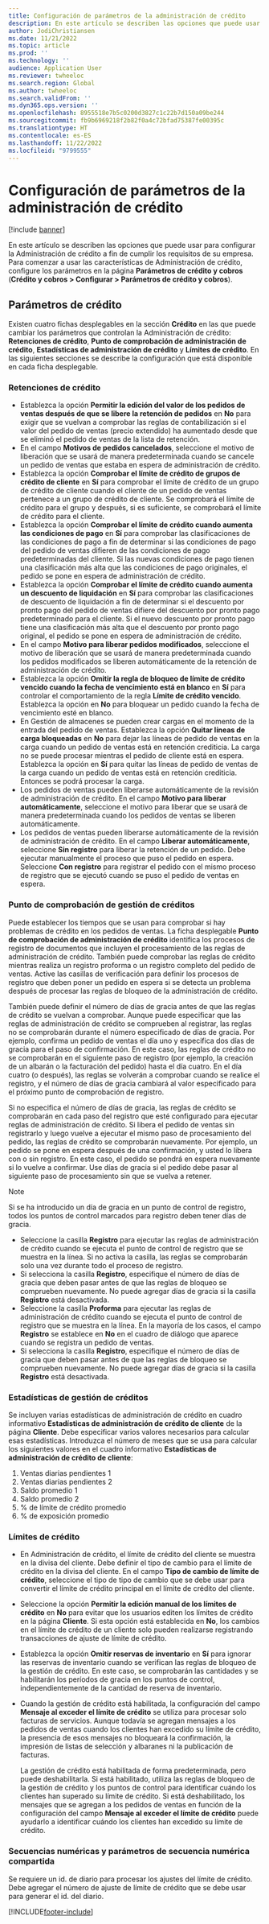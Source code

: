 ```yaml
---
title: Configuración de parámetros de la administración de crédito
description: En este artículo se describen las opciones que puede usar para configurar la Administración de crédito a fin de cumplir los requisitos de su empresa.
author: JodiChristiansen
ms.date: 11/21/2022
ms.topic: article
ms.prod: ''
ms.technology: ''
audience: Application User
ms.reviewer: twheeloc
ms.search.region: Global
ms.author: twheeloc
ms.search.validFrom: ''
ms.dyn365.ops.version: ''
ms.openlocfilehash: 8955518e7b5c0200d3827c1c22b7d150a09be244
ms.sourcegitcommit: fb9b6969218f2b82f0a4c72bfad75387fe00395c
ms.translationtype: HT
ms.contentlocale: es-ES
ms.lasthandoff: 11/22/2022
ms.locfileid: "9799555"
---
```

# <a name="credit-management-parameters-setup"></a>Configuración de parámetros de la administración de crédito

[!include [banner](../includes/banner.md)]

En este artículo se describen las opciones que puede usar para configurar la Administración de crédito a fin de cumplir los requisitos de su empresa. Para comenzar a usar las características de Administración de crédito, configure los parámetros en la página **Parámetros de crédito y cobros** (**Crédito y cobros \> Configurar \> Parámetros de crédito y cobros**).

## <a name="credit-parameters"></a>Parámetros de crédito

Existen cuatro fichas desplegables en la sección **Crédito** en las que puede cambiar los parámetros que controlan la Administración de crédito: **Retenciones de crédito**, **Punto de comprobación de administración de crédito**, **Estadísticas de administración de crédito** y **Límites de crédito**. En las siguientes secciones se describe la configuración que está disponible en cada ficha desplegable.

### <a name="credit-holds"></a>Retenciones de crédito

- Establezca la opción **Permitir la edición del valor de los pedidos de ventas después de que se libere la retención de pedidos** en **No** para exigir que se vuelvan a comprobar las reglas de contabilización si el valor del pedido de ventas (precio extendido) ha aumentado desde que se eliminó el pedido de ventas de la lista de retención.
- En el campo **Motivos de pedidos cancelados**, seleccione el motivo de liberación que se usará de manera predeterminada cuando se cancele un pedido de ventas que estaba en espera de administración de crédito.
- Establezca la opción **Comprobar el límite de crédito de grupos de crédito de cliente** en **Sí** para comprobar el límite de crédito de un grupo de crédito de cliente cuando el cliente de un pedido de ventas pertenece a un grupo de crédito de cliente. Se comprobará el límite de crédito para el grupo y después, si es suficiente, se comprobará el límite de crédito para el cliente.
- Establezca la opción **Comprobar el límite de crédito cuando aumenta las condiciones de pago** en **Sí** para comprobar las clasificaciones de las condiciones de pago a fin de determinar si las condiciones de pago del pedido de ventas difieren de las condiciones de pago predeterminadas del cliente. Si las nuevas condiciones de pago tienen una clasificación más alta que las condiciones de pago originales, el pedido se pone en espera de administración de crédito.
- Establezca la opción **Comprobar el límite de crédito cuando aumenta un descuento de liquidación** en **Sí** para comprobar las clasificaciones de descuento de liquidación a fin de determinar si el descuento por pronto pago del pedido de ventas difiere del descuento por pronto pago predeterminado para el cliente. Si el nuevo descuento por pronto pago tiene una clasificación más alta que el descuento por pronto pago original, el pedido se pone en espera de administración de crédito.
- En el campo **Motivo para liberar pedidos modificados**, seleccione el motivo de liberación que se usará de manera predeterminada cuando los pedidos modificados se liberen automáticamente de la retención de administración de crédito.
- Establezca la opción **Omitir la regla de bloqueo de límite de crédito vencido cuando la fecha de vencimiento está en blanco** en **Sí** para controlar el comportamiento de la regla **Límite de crédito vencido**. Establezca la opción en **No** para bloquear un pedido cuando la fecha de vencimiento esté en blanco.
- En Gestión de almacenes se pueden crear cargas en el momento de la entrada del pedido de ventas. Establezca la opción **Quitar líneas de carga bloqueadas** en **No** para dejar las líneas de pedido de ventas en la carga cuando un pedido de ventas está en retención crediticia. La carga no se puede procesar mientras el pedido de cliente está en espera. Establezca la opción en **Sí** para quitar las líneas de pedido de ventas de la carga cuando un pedido de ventas está en retención crediticia. Entonces se podrá procesar la carga.
- Los pedidos de ventas pueden liberarse automáticamente de la revisión de administración de crédito. En el campo **Motivo para liberar automáticamente**, seleccione el motivo para liberar que se usará de manera predeterminada cuando los pedidos de ventas se liberen automáticamente.
- Los pedidos de ventas pueden liberarse automáticamente de la revisión de administración de crédito. En el campo **Liberar automáticamente**, seleccione **Sin registro** para liberar la retención de un pedido. Debe ejecutar manualmente el proceso que puso el pedido en espera. Seleccione **Con registro** para registrar el pedido con el mismo proceso de registro que se ejecutó cuando se puso el pedido de ventas en espera.

### <a name="credit-management-checkpoint"></a>Punto de comprobación de gestión de créditos

Puede establecer los tiempos que se usan para comprobar si hay problemas de crédito en los pedidos de ventas. La ficha desplegable **Punto de comprobación de administración de crédito** identifica los procesos de registro de documentos que incluyen el procesamiento de las reglas de administración de crédito. También puede comprobar las reglas de crédito mientras realiza un registro proforma o un registro completo del pedido de ventas. Active las casillas de verificación para definir los procesos de registro que deben poner un pedido en espera si se detecta un problema después de procesar las reglas de bloqueo de la administración de crédito.

También puede definir el número de días de gracia antes de que las reglas de crédito se vuelvan a comprobar. Aunque puede especificar que las reglas de administración de crédito se comprueben al registrar, las reglas no se comprobarán durante el número especificado de días de gracia. Por ejemplo, confirma un pedido de ventas el día uno y especifica dos días de gracia para el paso de confirmación. En este caso, las reglas de crédito no se comprobarán en el siguiente paso de registro (por ejemplo, la creación de un albarán o la facturación del pedido) hasta el día cuatro. En el día cuatro (o después), las reglas se volverán a comprobar cuando se realice el registro, y el número de días de gracia cambiará al valor especificado para el próximo punto de comprobación de registro.

Si no especifica el número de días de gracia, las reglas de crédito se comprobarán en cada paso del registro que esté configurado para ejecutar reglas de administración de crédito. Si libera el pedido de ventas sin registrarlo y luego vuelve a ejecutar el mismo paso de procesamiento del pedido, las reglas de crédito se comprobarán nuevamente. Por ejemplo, un pedido se pone en espera después de una confirmación, y usted lo libera con o sin registro. En este caso, el pedido se pondrá en espera nuevamente si lo vuelve a confirmar. Use días de gracia si el pedido debe pasar al siguiente paso de procesamiento sin que se vuelva a retener.

> [!Note]
> Si se ha introducido un día de gracia en un punto de control de registro, todos los puntos de control marcados para registro deben tener días de gracia.

- Seleccione la casilla **Registro** para ejecutar las reglas de administración de crédito cuando se ejecuta el punto de control de registro que se muestra en la línea. Si no activa la casilla, las reglas se comprobarán solo una vez durante todo el proceso de registro.
- Si selecciona la casilla **Registro**, especifique el número de días de gracia que deben pasar antes de que las reglas de bloqueo se comprueben nuevamente. No puede agregar días de gracia si la casilla **Registro** está desactivada.
- Seleccione la casilla **Proforma** para ejecutar las reglas de administración de crédito cuando se ejecuta el punto de control de registro que se muestra en la línea. En la mayoría de los casos, el campo **Registro** se establece en **No** en el cuadro de diálogo que aparece cuando se registra un pedido de ventas.
- Si selecciona la casilla **Registro**, especifique el número de días de gracia que deben pasar antes de que las reglas de bloqueo se comprueben nuevamente. No puede agregar días de gracia si la casilla **Registro** está desactivada.

### <a name="credit-management-statistics"></a>Estadísticas de gestión de créditos

Se incluyen varias estadísticas de administración de crédito en cuadro informativo **Estadísticas de administración de crédito de cliente** de la página **Cliente**. Debe especificar varios valores necesarios para calcular esas estadísticas. Introduzca el número de meses que se usa para calcular los siguientes valores en el cuadro informativo **Estadísticas de administración de crédito de cliente**:

1. Ventas diarias pendientes 1
2. Ventas diarias pendientes 2
3. Saldo promedio 1
4. Saldo promedio 2
5. % de límite de crédito promedio
6. % de exposición promedio

### <a name="credit-limits"></a>Límites de crédito

- En Administración de crédito, el límite de crédito del cliente se muestra en la divisa del cliente. Debe definir el tipo de cambio para el límite de crédito en la divisa del cliente. En el campo **Tipo de cambio de límite de crédito**, seleccione el tipo de tipo de cambio que se debe usar para convertir el límite de crédito principal en el límite de crédito del cliente.
- Seleccione la opción **Permitir la edición manual de los límites de crédito** en **No** para evitar que los usuarios editen los límites de crédito en la página **Cliente**. Si esta opción está establecida en **No**, los cambios en el límite de crédito de un cliente solo pueden realizarse registrando transacciones de ajuste de límite de crédito.
- Establezca la opción **Omitir reservas de inventario** en **Sí** para ignorar las reservas de inventario cuando se verifican las reglas de bloqueo de la gestión de crédito. En este caso, se comprobarán las cantidades y se habilitarán los períodos de gracia en los puntos de control, independientemente de la cantidad de reserva de inventario.
- Cuando la gestión de crédito está habilitada, la configuración del campo **Mensaje al exceder el límite de crédito** se utiliza para procesar solo facturas de servicios. Aunque todavía se agregan mensajes a los pedidos de ventas cuando los clientes han excedido su límite de crédito, la presencia de esos mensajes no bloqueará la confirmación, la impresión de listas de selección y albaranes ni la publicación de facturas.

    La gestión de crédito está habilitada de forma predeterminada, pero puede deshabilitarla. Si está habilitado, utiliza las reglas de bloqueo de la gestión de crédito y los puntos de control para identificar cuándo los clientes han superado su límite de crédito. Si está deshabilitado, los mensajes que se agregan a los pedidos de ventas en función de la configuración del campo **Mensaje al exceder el límite de crédito** puede ayudarlo a identificar cuándo los clientes han excedido su límite de crédito.

### <a name="number-sequences-and-shared-number-sequence-parameters"></a>Secuencias numéricas y parámetros de secuencia numérica compartida

Se requiere un id. de diario para procesar los ajustes del límite de crédito. Debe agregar el número de ajuste de límite de crédito que se debe usar para generar el id. del diario.


[!INCLUDE[footer-include](../../includes/footer-banner.md)]
